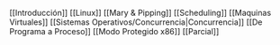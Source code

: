 [[Introducción]]
[[Linux]]
[[Mary & Pipping]]
[[Scheduling]]
[[Maquinas Virtuales]]
[[Sistemas Operativos/Concurrencia|Concurrencia]]
[[De Programa a Proceso]]
[[Modo Protegido x86]]
[[Parcial]]